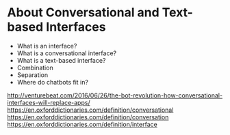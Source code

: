 About Conversational and Text-based Interfaces
==============================================

-	What is an interface?
-	What is a conversational interface?
-	What is a text-based interface?
-	Combination
-	Separation
-	Where do chatbots fit in?


http://venturebeat.com/2016/06/26/the-bot-revolution-how-conversational-interfaces-will-replace-apps/
https://en.oxforddictionaries.com/definition/conversational
https://en.oxforddictionaries.com/definition/conversation
https://en.oxforddictionaries.com/definition/interface
